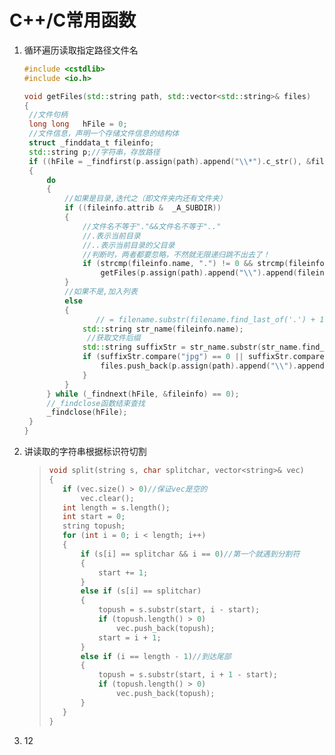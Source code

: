 # C++/C常用函数

1. 循环遍历读取指定路径文件名


   ```C++
   #include <cstdlib>
   #include <io.h>
   
   void getFiles(std::string path, std::vector<std::string>& files)
   {
   	//文件句柄  
   	long long   hFile = 0;
   	//文件信息，声明一个存储文件信息的结构体  
   	struct _finddata_t fileinfo;
   	std::string p;//字符串，存放路径
   	if ((hFile = _findfirst(p.assign(path).append("\\*").c_str(), &fileinfo)) != -1)//若查找成功，则进入
   	{
   		do
   		{
   			//如果是目录,迭代之（即文件夹内还有文件夹）  
   			if ((fileinfo.attrib &  _A_SUBDIR))
   			{
   				//文件名不等于"."&&文件名不等于".."
   				//.表示当前目录
   				//..表示当前目录的父目录
   				//判断时，两者都要忽略，不然就无限递归跳不出去了！
   				if (strcmp(fileinfo.name, ".") != 0 && strcmp(fileinfo.name, "..") != 0)
   					getFiles(p.assign(path).append("\\").append(fileinfo.name), files);
   			}
   			//如果不是,加入列表  
   			else
   			{
                   // = filename.substr(filename.find_last_of('.') + 1);//获取文件后缀
   				std::string str_name(fileinfo.name);
                 //获取文件后缀
   				std::string suffixStr = str_name.substr(str_name.find_last_of('.') + 1);
   				if (suffixStr.compare("jpg") == 0 || suffixStr.compare("png") == 0){
   					files.push_back(p.assign(path).append("\\").append(fileinfo.name));
   				}
   			}
   		} while (_findnext(hFile, &fileinfo) == 0);
   		//_findclose函数结束查找
   		_findclose(hFile);
   	}
   }
   ```

2. 讲读取的字符串根据标识符切割

   > ````c++
   > void split(string s, char splitchar, vector<string>& vec)
   > {
   > 	if (vec.size() > 0)//保证vec是空的
   > 		vec.clear();
   > 	int length = s.length();
   > 	int start = 0;
   > 	string topush;
   > 	for (int i = 0; i < length; i++)
   > 	{
   > 		if (s[i] == splitchar && i == 0)//第一个就遇到分割符
   > 		{
   > 			start += 1;
   > 		}
   > 		else if (s[i] == splitchar)
   > 		{
   > 			topush = s.substr(start, i - start);
   > 			if (topush.length() > 0)
   > 				vec.push_back(topush);
   > 			start = i + 1;
   > 		}
   > 		else if (i == length - 1)//到达尾部
   > 		{
   > 			topush = s.substr(start, i + 1 - start);
   > 			if (topush.length() > 0)
   > 				vec.push_back(topush);
   > 		}
   > 	}
   > }  
   > ````

3. 12